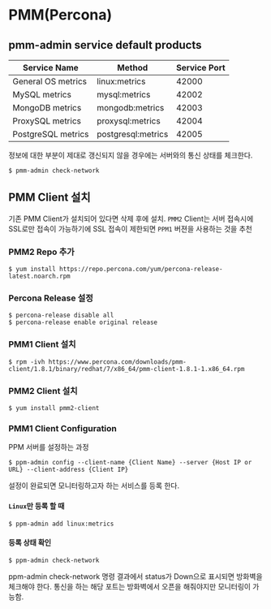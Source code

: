 # PMM(Percona)

## pmm-admin service default products

Service Name | Method | Service Port
---------|----------|---------
 General OS metrics | linux:metrics | 42000
 MySQL metrics | mysql:metrics | 42002
 MongoDB metrics | mongodb:metrics | 42003
 ProxySQL metrics | proxysql:metrics | 42004
 PostgreSQL metrics | postgresql:metrics | 42005

정보에 대한 부분이 제대로 갱신되지 않을 경우에는 서버와의 통신 상태를 체크한다.
```
$ pmm-admin check-network
```

## PMM Client 설치
기존 PMM Client가 설치되어 있다면 삭제 후에 설치. `PMM2` Client는 서버 접속시에 SSL로만 접속이 가능하기에 SSL 접속이 제한되면 `PPM1` 버젼을 사용하는 것을 추천


### PMM2 Repo 추가
```
$ yum install https://repo.percona.com/yum/percona-release-latest.noarch.rpm
```

### Percona Release 설정
```
$ percona-release disable all
$ percona-release enable original release
```

### PMM1 Client 설치
```
$ rpm -ivh https://www.percona.com/downloads/pmm-client/1.8.1/binary/redhat/7/x86_64/pmm-client-1.8.1-1.x86_64.rpm
```

### PMM2 Client 설치
```
$ yum install pmm2-client
```

### PMM1 Client Configuration
PPM 서버를 설정하는 과정
```
$ ppm-admin config --client-name {Client Name} --server {Host IP or URL} --client-address {Client IP}
```
설정이 완료되면 모니터링하고자 하는 서비스를 등록 한다.

#### `Linux`만 등록 할 때
```
$ ppm-admin add linux:metrics
```

#### 등록 상태 확인
```
$ ppm-admin check-network
```
ppm-admin check-network 명령 결과에서 status가 Down으로 표시되면 방화벽을 체크해야 한다. 통신을 하는 해당 포트는 방화벽에서 오픈을 해줘야지만 모니터링이 가능함.